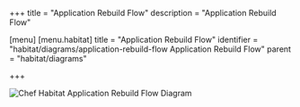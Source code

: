+++
title = "Application Rebuild Flow"
description = "Application Rebuild Flow"

[menu]
  [menu.habitat]
    title = "Application Rebuild Flow"
    identifier = "habitat/diagrams/application-rebuild-flow Application Rebuild Flow"
    parent = "habitat/diagrams"

+++

![Chef Habitat Application Rebuild Flow Diagram](/images/infographics/habitat-application-rebuild-flow.png)

